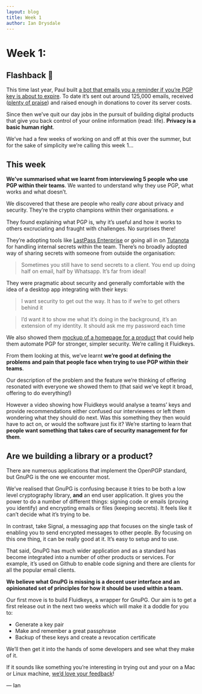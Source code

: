 ```yaml
---
layout: blog
title: Week 1
author: Ian Drysdale
---
```


# Week 1:
## Flashback 🔮
This time last year, Paul built [a bot that emails you a reminder if you’re PGP key is about to expire](https://www.expirybot.com/). To date it’s sent out around 125,000 emails, received ([plenty of praise](https://twitter.com/search?q=expirybot&src=typd)) and raised enough in donations to cover its server costs.

Since then we’ve quit our day jobs in the pursuit of building digital products that give you back control of your online information (read: life). **Privacy is a basic human right**.

We’ve had a few weeks of working on and off at this over the summer, but for the sake of simplicity we’re calling this week 1…

## This week
**We’ve summarised what we learnt from interviewing 5 people who use PGP within their teams**. We wanted to understand why they use PGP, what works and what doesn’t.

We discovered that these are people who really *care* about privacy and security. They’re the crypto champions within their organisations. ✊

They found explaining what PGP is, why it’s useful and how it works to others excruciating and fraught with challenges. No surprises there!

They’re adopting tools like [LastPass Enterprise](https://www.lastpass.com/enterprise) or going all in on [Tutanota](https://tutanota.com/) for handling internal secrets within the team. There’s no broadly adopted way of sharing secrets with someone from outside the organisation:

> Sometimes you still have to send secrets to a client. You end up doing half on email, half by Whatsapp. It’s far from ideal!

They were pragmatic about security and generally comfortable with the idea of a desktop app integrating with their keys:

> I want security to get out the way. It has to if we’re to get others behind it

> I’d want it to show me what it’s doing in the background, it’s an extension of my identity. It should ask me my password each time

We also showed them [mockup of a homepage for a product](https://www.fluidkeys.com/) that could help them automate PGP for stronger, simpler security. We’re calling it Fluidkeys.

From them looking at this, we’ve learnt **we’re good at defining the problems and pain that people face when trying to use PGP within their teams**.

Our description of the problem and the feature we’re thinking of offering resonated with everyone we showed them to (that said we’ve kept it broad, offering to do everything!)

However a video showing how Fluidkeys would analyse a teams’ keys and provide recommendations either confused our interviewees or left them wondering what they should do next. Was this something they then would have to act on, or would the software just fix it? We’re starting to learn that **people want something that takes care of security management for for them**.

## Are we building a library or a product?
There are numerous applications that implement the OpenPGP standard, but GnuPG is the one we encounter most.

We’ve realised that GnuPG is confusing because it tries to be both a low level cryptography library, **and** an end user application. It gives you the power to do a number of different things: signing code or emails (proving you identify) and encrypting emails or files (keeping secrets). It feels like it can’t decide what it’s trying to be.

In contrast, take Signal, a messaging app that focuses on the single task of enabling you to send encrypted messages to other people. By focusing on this one thing, it can be really good at it. It’s easy to setup and to use.

That said, GnuPG has much wider application and as a standard has  become integrated into a number of other products or services. For example, it’s used on Github to enable code signing and there are clients for all the popular email clients.

**We believe what GnuPG is missing is a decent user interface and an opinionated set of principles for how it should be used within a team.**

Our first move is to build Fluidkeys, a wrapper for GnuPG. Our aim is to get a first release out in the next two weeks which will make it a doddle for you to:

* Generate a key pair
* Make and remember a great passphrase
* Backup of these keys and create a revocation certificate

We’ll then get it into the hands of some developers and see what they make of it.

If it sounds like something you’re interesting in trying out and your on a Mac or Linux machine, [we’d love your feedback](mailto:idrysdale@gmail.com)!

— Ian

